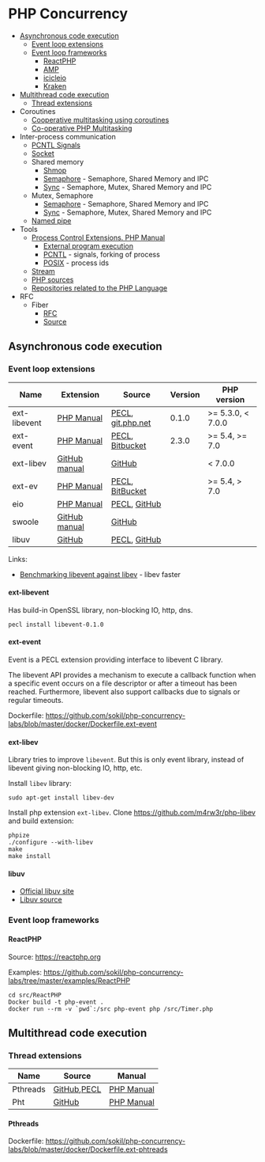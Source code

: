 # PHP Concurrency

* [Asynchronous code execution](#asynchronous-code-execution)
    * [Event loop extensions](#event-loop-extensions)
    * [Event loop frameworks](#event-loop-frameworks)
        * [ReactPHP](#reactphp)
        * [AMP](https://github.com/amphp)
        * [icicleio](https://github.com/icicleio)
        * [Kraken](http://kraken-php.com)
* [Multithread code execution](#multithread-code-execution)
  * [Thread extensions](#thread-extensions)
* Coroutines
   * [Cooperative multitasking using coroutines](https://nikic.github.io/2012/12/22/Cooperative-multitasking-using-coroutines-in-PHP.html)
   * [Co-operative PHP Multitasking](https://medium.com/async-php/co-operative-php-multitasking-ce4ef52858a0)
* Inter-process communication
   * [PCNTL Signals](http://php.net/manual/en/book.pcntl.php)
   * [Socket](http://php.net/manual/en/book.sockets.php)
   * Shared memory
      * [Shmop](http://php.net/manual/en/book.shmop.php)
      * [Semaphore](http://php.net/manual/en/book.sem.php) - Semaphore, Shared Memory and IPC
      * [Sync](http://php.net/manual/en/book.sync.php) - Semaphore, Mutex, Shared Memory and IPC
   * Mutex, Semaphore
      * [Semaphore](http://php.net/manual/en/book.sem.php) - Semaphore, Shared Memory and IPC
      * [Sync](http://php.net/manual/en/book.sync.php) - Semaphore, Mutex, Shared Memory and IPC
   * [Named pipe](http://php.net/manual/ru/function.posix-mkfifo.php)
* Tools
    * [Process Control Extensions. PHP Manual](http://php.net/manual/en/refs.fileprocess.process.php)
        * [External program execution](http://php.net/manual/en/book.exec.php)
        * [PCNTL](http://php.net/manual/en/book.pcntl.php) - signals, forking of process
        * [POSIX](http://php.net/manual/en/book.posix.php) - process ids
     * [Stream](http://php.net/manual/ru/book.stream.php)
     * [PHP sources](https://github.com/php)
     * [Repositories related to the PHP Language](https://github.com/phplang)
* RFC
    * Fiber
      * [RFC](https://wiki.php.net/rfc/fiber)
      * [Source](http://fiberphp.org/)

## Asynchronous code execution

### Event loop extensions

| Name | Extension | Source | Version | PHP version |
| -----|-----------|--------|---------|-------------|
| ext-libevent |[PHP Manual](http://php.net/manual/ru/book.libevent.php) | [PECL](https://pecl.php.net/package/libevent), [git.php.net](http://git.php.net/?p=pecl/event/libevent.git) | 0.1.0 | >= 5.3.0, < 7.0.0 |
| ext-event |[PHP Manual](http://php.net/manual/en/book.event.php) | [PECL](https://pecl.php.net/package/event), [Bitbucket](https://bitbucket.org/osmanov/pecl-event/src) | 2.3.0 | >= 5.4, >= 7.0 |
| ext-libev |[GitHub manual](https://github.com/m4rw3r/php-libev/) | [GitHub](https://github.com/m4rw3r/php-libev) | | < 7.0.0 |
| ext-ev |[PHP Manual](http://php.net/manual/en/intro.ev.php) | [PECL](https://pecl.php.net/package/ev), [BitBucket](https://bitbucket.org/osmanov/pecl-ev/src) | | >= 5.4, > 7.0 |
| eio |[PHP Manual](http://php.net/manual/en/intro.eio.php)|[PECL](http://pecl.php.net/package/eio), [GitHub](https://github.com/rosmanov/pecl-eio)|||
| swoole |[GitHub manual](https://github.com/swoole/swoole-src)|[GitHub](https://github.com/swoole/swoole-src)|||
| libuv |[GitHub](https://github.com/bwoebi/php-uv)|[PECL](https://pecl.php.net/package/uv), [GitHub](https://github.com/bwoebi/php-uv)|||

Links:
* [Benchmarking libevent against libev](http://libev.schmorp.de/bench.html) - libev faster

#### ext-libevent

Has build-in OpenSSL library, non-blocking IO, http, dns.

```
pecl install libevent-0.1.0
```

#### ext-event

Event is a PECL extension providing interface to libevent C library.

The libevent API provides a mechanism to execute a callback function when a specific event occurs on a file descriptor or after a timeout has been reached. Furthermore, libevent also support callbacks due to signals or regular timeouts.

Dockerfile: https://github.com/sokil/php-concurrency-labs/blob/master/docker/Dockerfile.ext-event

#### ext-libev

Library tries to improve `libevent`. But this is only event library, instead of libevent giving non-blocking IO, http, etc.

Install `libev` library:

```
sudo apt-get install libev-dev
```

Install php extension `ext-libev`. Clone https://github.com/m4rw3r/php-libev and build extension:

```
phpize
./configure --with-libev
make
make install
```

#### libuv

* [Official libuv site](http://libuv.org)
* [Libuv source](https://github.com/libuv/libuv)

### Event loop frameworks

#### ReactPHP

Source: https://reactphp.org

Examples: https://github.com/sokil/php-concurrency-labs/tree/master/examples/ReactPHP

```
cd src/ReactPHP
Docker build -t php-event .
docker run --rm -v `pwd`:/src php-event php /src/Timer.php
```

## Multithread code execution

### Thread extensions

|Name|Source|Manual|
|----|------|------|
|Pthreads|[GitHub](https://github.com/krakjoe/pthreads),[PECL](http://pecl.php.net/package/pthreads)|[PHP Manual](http://php.net/manual/ru/book.pthreads.php)|
|Pht|[GitHub](https://github.com/tpunt/pht)|[PHP Manual](http://php.net/manual/en/book.pht.php)|

#### Pthreads
      
Dockerfile: https://github.com/sokil/php-concurrency-labs/blob/master/docker/Dockerfile.ext-phtreads
